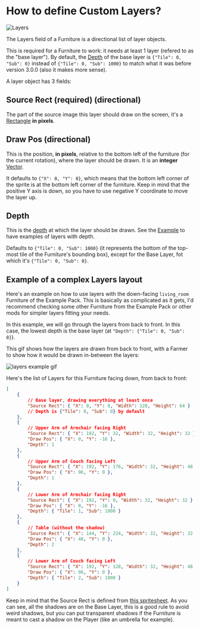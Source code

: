 # How to define Custom Layers?

![Layers](https://github.com/Leroymilo/FurnitureFramework/blob/3.0.0/doc/images/layers.png)

The Layers field of a Furniture is a directional list of layer objects.

This is required for a Furniture to work: it needs at least 1 layer (refered to as the "base layer"). By default, the [Depth](#depth) of the base layer is `{"Tile": 0, "Sub": 0}` instead of `{"Tile": 0, "Sub": 1000}` to match what it was before version 3.0.0 (also it makes more sense).

A layer object has 3 fields:

## Source Rect (required) (directional)

The part of the source image this layer should draw on the screen, it's a [Rectangle](https://github.com/Leroymilo/FurnitureFramework/blob/3.0.0/doc/Structures/Rectangle.md) **in pixels**.

## Draw Pos (directional)

This is the position, **in pixels**, relative to the bottom left of the furniture (for the current rotation), where the layer should be drawn. It is an **integer** [Vector](https://github.com/Leroymilo/FurnitureFramework/blob/3.0.0/doc/Structures/Vector.md).

It defaults to `{"X": 0, "Y": 0}`, which means that the bottom left corner of the sprite is at the bottom left corner of the furniture. Keep in mind that the positive Y axis is down, so you have to use negative Y coordinate to move the layer up.

## Depth

This is the [depth](https://github.com/Leroymilo/FurnitureFramework/blob/3.0.0/doc/Structures/Depth.md) at which the layer should be drawn. See the [Example](#example) to have examples of layers with depth.

Defaults to `{"Tile": 0, "Sub": 1000}` (it represents the bottom of the top-most tile of the Furniture's bounding box), except for the Base Layer, fot which it's `{"Tile": 0, "Sub": 0}`.

## Example of a complex Layers layout

Here's an example on how to use layers with the down-facing `living_room` Furniture of the Example Pack. This is basically as complicated as it gets, I'd recommend checking some other Furniture from the Example Pack or other mods for simpler layers fitting your needs.

In this example, we will go through the layers from back to front. In this case, the lowest depth is the base layer (at `"Depth": {"Tile": 0, "Sub": 0}`).

This gif shows how the layers are drawn from back to front, with a Farmer to show how it would be drawn in-between the layers:

![layers example gif](https://github.com/Leroymilo/FurnitureFramework/blob/3.0.0/doc/images/layers_example.gif)

Here's the list of Layers for this Furniture facing down, from back to front:
```json
[
	{
		// Base layer, drawing everything at least once
		"Source Rect": { "X": 0, "Y": 0, "Width": 128, "Height": 64 }
		// Depth is {"Tile": 0, "Sub": 0} by default
	},
	{
		// Upper Arm of Armchair facing Right
		"Source Rect": { "X": 192, "Y": 32, "Width": 32, "Height": 32 },
		"Draw Pos": { "X": 0, "Y": -16 },
		"Depth": 1
	},
	{
		// Upper Arm of Couch facing Left
		"Source Rect": { "X": 192, "Y": 176, "Width": 32, "Height": 48 },
		"Draw Pos": { "X": 96, "Y": 0 },
		"Depth": 1
	},
	{
		// Lower Arm of Armchair facing Right
		"Source Rect": { "X": 192, "Y": 0, "Width": 32, "Height": 32 },
		"Draw Pos": { "X": 0, "Y": -16 },
		"Depth": { "Tile": 1, "Sub": 1000 }
	},
	{
		// Table (without the shadow)
		"Source Rect": { "X": 144, "Y": 224, "Width": 32, "Height": 32 },
		"Draw Pos": { "X": 48, "Y": 0 },
		"Depth": 2
	},
	{
		// Lower Arm of Couch facing Left
		"Source Rect": { "X": 192, "Y": 128, "Width": 32, "Height": 48 },
		"Draw Pos": { "X": 96, "Y": 0 },
		"Depth": { "Tile": 2, "Sub": 1000 }
	}
]
```

Keep in mind that the Source Rect is defined from [this spritesheet](https://github.com/Leroymilo/FurnitureFramework/tree/3.0.0/%5BFF%5D%20Example%20Pack/assets/living_room.png). As you can see, all the shadows are on the Base Layer, this is a good rule to avoid weird shadows, but you can put transparent shadows if the Furniture is meant to cast a shadow on the Player (like an umbrella for example).